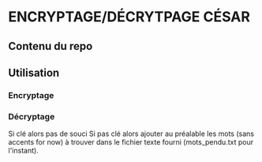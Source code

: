 # ENCRYPTAGE/DÉCRYTPAGE CÉSAR
## Contenu du repo
## Utilisation 
### Encryptage
### Décryptage
Si clé alors pas de souci
Si pas clé alors ajouter au préalable les mots (sans accents for now) à trouver dans le fichier texte fourni (mots_pendu.txt pour l'instant).
